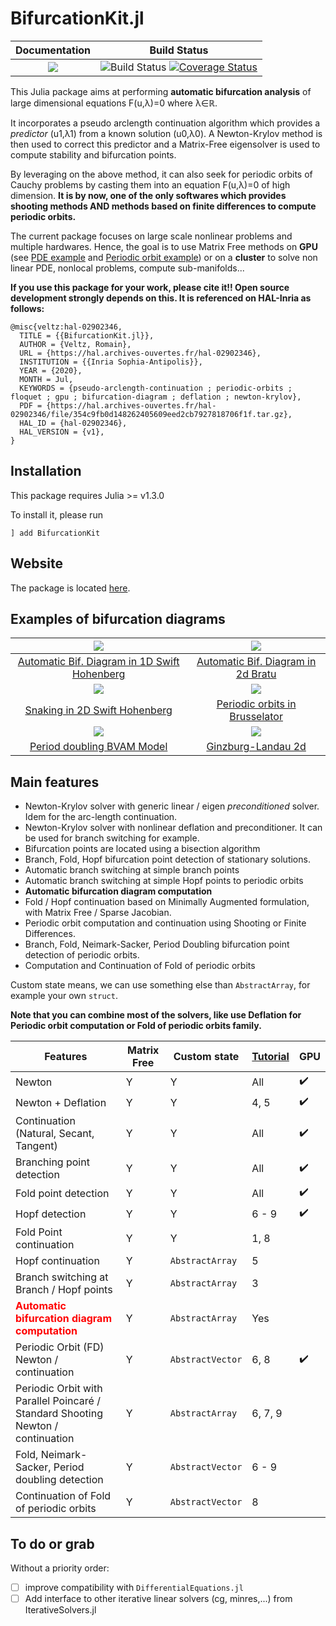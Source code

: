 # BifurcationKit.jl

| **Documentation**                                                               | **Build Status**                                                                                |
|:-------------------------------------------------------------------------------:|:-----------------------------------------------------------------------------------------------:|
| [![](https://img.shields.io/badge/docs-dev-blue.svg)](https://rveltz.github.io/BifurcationKit.jl/dev) | ![Build Status](https://travis-ci.com/rveltz/BifurcationKit.jl.svg?branch=master) [![Coverage Status](https://coveralls.io/repos/github/rveltz/BifurcationKit.jl/badge.svg?branch=master)](https://coveralls.io/github/rveltz/BifurcationKit.jl?branch=master) |


This Julia package aims at performing **automatic bifurcation analysis** of large dimensional equations F(u,λ)=0 where λ∈ℝ.  

It incorporates a pseudo arclength continuation algorithm which provides a *predictor* (u1,λ1) from a known solution (u0,λ0). A Newton-Krylov method is then used to correct this predictor and a Matrix-Free eigensolver is used to compute stability and bifurcation points.

By leveraging on the above method, it can also seek for periodic orbits of Cauchy problems by casting them into an equation F(u,λ)=0 of high dimension. **It is by now, one of the only softwares which provides shooting methods AND methods based on finite differences to compute periodic orbits.**

The current package focuses on large scale nonlinear problems and multiple hardwares. Hence, the goal is to use Matrix Free methods on **GPU** (see [PDE example](https://rveltz.github.io/BifurcationKit.jl/dev/tutorials2b/#The-Swift-Hohenberg-equation-on-the-GPU-(non-local)-1) and [Periodic orbit example](https://rveltz.github.io/BifurcationKit.jl/dev/tutorialsCGL/#Continuation-of-periodic-orbits-on-the-GPU-(Advanced)-1)) or on a **cluster** to solve non linear PDE, nonlocal problems, compute sub-manifolds...

**If you use this package for your work, please cite it!! Open source development strongly depends on this. It is referenced on HAL-Inria as follows:**

```
@misc{veltz:hal-02902346,
  TITLE = {{BifurcationKit.jl}},
  AUTHOR = {Veltz, Romain},
  URL = {https://hal.archives-ouvertes.fr/hal-02902346},
  INSTITUTION = {{Inria Sophia-Antipolis}},
  YEAR = {2020},
  MONTH = Jul,
  KEYWORDS = {pseudo-arclength-continuation ; periodic-orbits ; floquet ; gpu ; bifurcation-diagram ; deflation ; newton-krylov},
  PDF = {https://hal.archives-ouvertes.fr/hal-02902346/file/354c9fb0d148262405609eed2cb7927818706f1f.tar.gz},
  HAL_ID = {hal-02902346},
  HAL_VERSION = {v1},
}
```

## Installation 

This package requires Julia >= v1.3.0

To install it, please run

`] add BifurcationKit`

## Website

The package is located [here](https://github.com/rveltz/BifurcationKit.jl).

## Examples of bifurcation diagrams


| ![](https://rveltz.github.io/BifurcationKit.jl/dev/BDSH1d.png)   |  ![](https://rveltz.github.io/BifurcationKit.jl/dev/mittlemannBD-1.png) | 
|:-------------:|:-------------:|
| [Automatic Bif. Diagram in 1D Swift Hohenberg](https://rveltz.github.io/BifurcationKit.jl/dev/Swift-Hohenberg1d/#Swift-Hohenberg-equation-1d-1) |  [Automatic Bif. Diagram in 2d Bratu](https://rveltz.github.io/BifurcationKit.jl/dev/mittelmannAuto/#Automatic-diagram-of-2d-Bratu–Gelfand-problem-(Intermediate)-1) |
| ![](https://rveltz.github.io/BifurcationKit.jl/dev/sh2dbranches.png)   |  ![](https://rveltz.github.io/BifurcationKit.jl/dev/bru-po-cont-3br.png) | 
| [Snaking in 2D Swift Hohenberg](https://rveltz.github.io/BifurcationKit.jl/dev/tutorials2) |  [Periodic orbits in Brusselator](https://rveltz.github.io/BifurcationKit.jl/dev/tutorials3/) |  
| ![](https://rveltz.github.io/BifurcationKit.jl/dev/br_pd3.png) |![](https://rveltz.github.io/BifurcationKit.jl/dev/cgl-sh-br.png) | 
| [Period doubling BVAM Model](https://rveltz.github.io/BifurcationKit.jl/dev/tutorialsPD)  |  [Ginzburg-Landau 2d](https://rveltz.github.io/BifurcationKit.jl/dev/tutorialsCGL/)  |  


## Main features

- Newton-Krylov solver with generic linear / eigen *preconditioned* solver. Idem for the arc-length continuation.
- Newton-Krylov solver with nonlinear deflation and preconditioner. It can be used for branch switching for example.
- Bifurcation points are located using a bisection algorithm
- Branch, Fold, Hopf bifurcation point detection of stationary solutions.
- Automatic branch switching at simple branch points
- Automatic branch switching at simple Hopf points to periodic orbits
- **Automatic bifurcation diagram computation**
- Fold / Hopf continuation based on Minimally Augmented formulation, with Matrix Free / Sparse Jacobian.
- Periodic orbit computation and continuation using Shooting or Finite Differences.
- Branch, Fold, Neimark-Sacker, Period Doubling bifurcation point detection of periodic orbits.
- Computation and Continuation of Fold of periodic orbits

Custom state means, we can use something else than `AbstractArray`, for example your own `struct`. 

**Note that you can combine most of the solvers, like use Deflation for Periodic orbit computation or Fold of periodic orbits family.**


|Features|Matrix Free|Custom state| [Tutorial](https://rveltz.github.io/BifurcationKit.jl/dev/tutorials/) | GPU |
|---|---|---|---|---|
| Newton | Y | Y | All | :heavy_check_mark:  |
| Newton + Deflation| Y | Y | 4, 5| :heavy_check_mark:|
| Continuation (Natural, Secant, Tangent) | Y | Y | All |:heavy_check_mark:  |
| Branching point detection | Y | Y | All | :heavy_check_mark: |
| Fold point detection | Y | Y | All | :heavy_check_mark: |
| Hopf detection | Y | Y | 6 - 9 | :heavy_check_mark: |
| Fold Point continuation | Y | Y | 1, 8 | |
| Hopf continuation | Y | `AbstractArray` | 5 | |
| Branch switching at Branch / Hopf points | Y | `AbstractArray` | 3 | |
| <span style="color:red">**Automatic bifurcation diagram computation**</span> | Y | `AbstractArray` |  Yes | |
| Periodic Orbit (FD) Newton / continuation | Y | `AbstractVector` | 6, 8 | :heavy_check_mark:|
| Periodic Orbit with Parallel Poincaré / Standard Shooting Newton / continuation | Y | `AbstractArray` |  6, 7, 9 | | 
| Fold, Neimark-Sacker, Period doubling detection | Y | `AbstractVector` | 6 - 9  | |
| Continuation of Fold of periodic orbits | Y | `AbstractVector` | 8 | |

## To do or grab
Without a priority order:

- [ ] improve compatibility with `DifferentialEquations.jl`
- [ ] Add interface to other iterative linear solvers (cg, minres,...) from IterativeSolvers.jl
